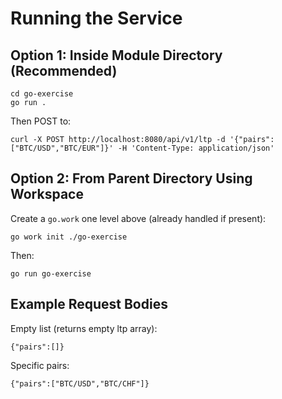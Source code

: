 # Running the Service

## Option 1: Inside Module Directory (Recommended)
```
cd go-exercise
go run .
```
Then POST to:
```
curl -X POST http://localhost:8080/api/v1/ltp -d '{"pairs":["BTC/USD","BTC/EUR"]}' -H 'Content-Type: application/json'
```

## Option 2: From Parent Directory Using Workspace
Create a `go.work` one level above (already handled if present):
```
go work init ./go-exercise
```
Then:
```
go run go-exercise
```

## Example Request Bodies
Empty list (returns empty ltp array):
```
{"pairs":[]}
```
Specific pairs:
```
{"pairs":["BTC/USD","BTC/CHF"]}
```
